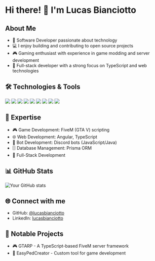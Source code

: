 # Hi there! 👋 I'm Lucas Bianciotto

## About Me
- 🌱 Software Developer passionate about technology
- 💻 I enjoy building and contributing to open source projects
- 🎮 Gaming enthusiast with experience in game modding and server development
- 🚀 Full-stack developer with a strong focus on TypeScript and web technologies

## 🛠️ Technologies & Tools
![](https://img.shields.io/badge/Code-TypeScript-informational?style=flat&logo=typescript&logoColor=white&color=2bbc8a)
![](https://img.shields.io/badge/Code-JavaScript-informational?style=flat&logo=javascript&logoColor=white&color=2bbc8a)
![](https://img.shields.io/badge/Code-Java-informational?style=flat&logo=java&logoColor=white&color=2bbc8a)
![](https://img.shields.io/badge/Code-Lua-informational?style=flat&logo=lua&logoColor=white&color=2bbc8a)
![](https://img.shields.io/badge/Framework-Angular-informational?style=flat&logo=angular&logoColor=white&color=2bbc8a)
![](https://img.shields.io/badge/Tools-Git-informational?style=flat&logo=git&logoColor=white&color=2bbc8a)
![](https://img.shields.io/badge/Tools-GitHub-informational?style=flat&logo=github&logoColor=white&color=2bbc8a)
![](https://img.shields.io/badge/Database-Prisma-informational?style=flat&logo=prisma&logoColor=white&color=2bbc8a)
![](https://img.shields.io/badge/Game-FiveM-informational?style=flat&logo=gtav&logoColor=white&color=2bbc8a)

## 💼 Expertise
- 🎮 Game Development: FiveM (GTA V) scripting
- 🌐 Web Development: Angular, TypeScript
- 🤖 Bot Development: Discord bots (JavaScript/Java)
- 🗄️ Database Management: Prisma ORM
- 📱 Full-Stack Development

## 📊 GitHub Stats
![Your GitHub stats](https://github-readme-stats.vercel.app/api?username=lucasbianciotto&show_icons=true&theme=radical)

## 🌐 Connect with me
- GitHub: [@lucasbianciotto](https://github.com/lucasbianciotto)
- LinkedIn: [lucasbianciotto](https://www.linkedin.com/in/lucasbianciotto/)

## 🎯 Notable Projects
- 🎮 GTARP - A TypeScript-based FiveM server framework
- 🤖 EasyPedCreator - Custom tool for game development
